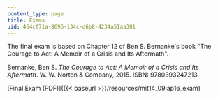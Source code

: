 ```yaml
---
content_type: page
title: Exams
uid: 464cf71a-8696-134c-d6b8-4234a51aa301
---
```


The final exam is based on Chapter 12 of Ben S. Bernanke's book "The Courage to Act: A Memoir of a Crisis and Its Aftermath".

Bernanke, Ben S. _The Courage to Act: A Memoir of a Crisis and Its Aftermath_. W. W. Norton & Company, 2015. ISBN: 9780393247213.

[Final Exam (PDF)]({{< baseurl >}}/resources/mit14_09iap16_exam)